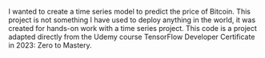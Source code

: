 I wanted to create a time series model to predict the price of Bitcoin. This project is not something I have used to deploy anything in the world, it was created for hands-on work with a time series project. This code is a project adapted directly from the Udemy course TensorFlow Developer Certificate in 2023: Zero to Mastery.

